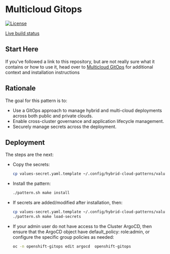 # Multicloud Gitops

[![License](https://img.shields.io/badge/License-Apache%202.0-blue.svg)](https://opensource.org/licenses/Apache-2.0)

[Live build status](https://validatedpatterns.io/ci/?pattern=mcgitops)

## Start Here

If you've followed a link to this repository, but are not really sure what it contains
or how to use it, head over to [Multicloud GitOps](https://validatedpatterns.io/patterns/multicloud-gitops/)
for additional context and installation instructions

## Rationale

The goal for this pattern is to:

* Use a GitOps approach to manage hybrid and multi-cloud deployments across both public and private clouds.
* Enable cross-cluster governance and application lifecycle management.
* Securely manage secrets across the deployment.

## Deployment

The steps are the next:

* Copy the secrets:

    ```bash
    cp values-secret.yaml.template ~/.config/hybrid-cloud-patterns/values-secret-rhoai-pattern-demo.yaml
    ```

* Install the pattern:

    ```bash
    ./pattern.sh make install
    ```

* If secrets are added/modified after installation, then:

    ```bash
    cp values-secret.yaml.template ~/.config/hybrid-cloud-patterns/values-secret-rhoai-pattern-demo.yaml
    ./pattern.sh make load-secrets
    ```

* If your admin user do not have access to the Cluster ArgoCD, then ensure that
  the ArgoCD object have default_policy: role:admin, or configure the specific
  group policies as needed:

    ```bash
    oc -n openshift-gitops edit argocd  openshift-gitops
    ```
